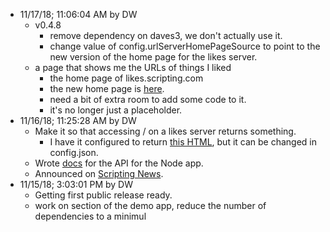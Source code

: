 * 11/17/18; 11:06:04 AM by DW   * v0.4.8      * remove dependency on daves3, we don't actually use it.      * change value of config.urlServerHomePageSource to point to the new version of the home page for the likes server.    * a page that shows me the URLs of things I liked      * the home page of likes.scripting.com      * the new home page is <a href="http://scripting.com/code/nodelikes/serverhomepage/">here</a>.       * need a bit of extra room to add some code to it.       * it's no longer just a placeholder.* 11/16/18; 11:25:28 AM by DW   * Make it so that accessing / on a likes server returns something.        * I have it configured to return <a href="http://scripting.com/code/nodelikes/myhomepage.html">this HTML</a>, but it can be changed in config.json.   * Wrote <a href="https://github.com/scripting/likes#api-for-the-node-app">docs</a> for the API for the Node app.   * Announced on <a href="http://scripting.com/2018/11/16.html">Scripting News</a>.* 11/15/18; 3:03:01 PM by DW   * Getting first public release ready.   * work on <head> section of the demo app, reduce the number of dependencies to a minimul